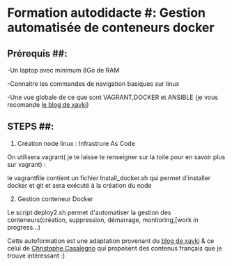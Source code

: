 # **Formation autodidacte** #: **Gestion automatisée de conteneurs docker**

## Prérequis ##:

-Un laptop avec minimum 8Go de RAM

-Connaitre les commandes de navigation basiques sur linux

-Une vue globale de ce que sont VAGRANT,DOCKER et ANSIBLE (je vous recomande [le blog de xavki](https://xavki.blog/))

## **STEPS** ##:

1. Création node linux : Infrastrure As Code 

On utilisera vagrant( je te laisse te renseigner sur la toile pour en savoir plus sur vagrant) :

le vagrantfile contient un fichier Install_docker.sh qui permet d'installer docker et git et sera exécuté à la création du node

2. Gestion conteneur Docker 

Le script deploy2.sh permet d'automatiser la gestion des conteneurs(création, suppression, démarrage, monitoring,[work in progress...)


Cette autoformation est une adaptation provenant du [blog de xavki](https://xavki.blog/) & ce celui de [Christophe Casalegno](https://www.christophe-casalegno.com/) qui proposent des contenus français que je trouve intéressant :)
 
